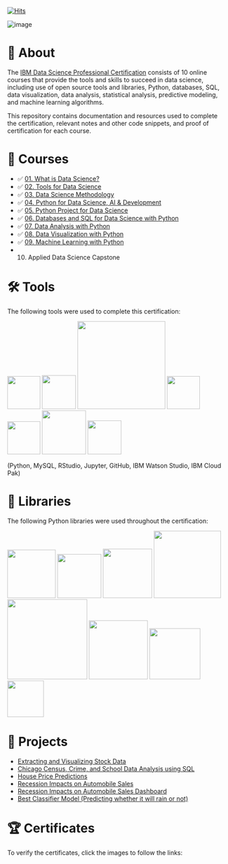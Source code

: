 [![Hits](https://hits.seeyoufarm.com/api/count/incr/badge.svg?url=https%3A%2F%2Fgithub.com%2Fmauritsvzb%2FIBM-Data-Science-Professional-Certificate%2Ftree%2Fmain&count_bg=%2379C83D&title_bg=%23555555&icon=github.svg&icon_color=%23E7E7E7&title=Repo+views&edge_flat=false)](https://hits.seeyoufarm.com)

![image](https://github.com/mauritsvzb/IBM-Data-Science-Professional-Certificate/assets/13508894/dc87e579-f72c-47ff-91fc-a348c5738932)

# 📄 About
The [IBM Data Science Professional Certification](https://www.coursera.org/professional-certificates/ibm-data-science) consists of 10 online courses that provide the tools and skills to succeed in data science, including use of open source tools and libraries, Python, databases, SQL, data visualization, data analysis, statistical analysis, predictive modeling, and machine learning algorithms.

This repository contains documentation and resources used to complete the certification, relevant notes and other code snippets, and proof of certification for each course.

# 📑 Courses
* ✅ [01. What is Data Science?](https://github.com/mauritsvzb/IBM-Data-Science-Professional-Certificate/tree/main/01.%20What%20is%20Data%20Science)
* ✅ [02. Tools for Data Science](https://github.com/mauritsvzb/IBM-Data-Science-Professional-Certificate/tree/main/02.%20Tools%20for%20Data%20Science)
* ✅ [03. Data Science Methodology](https://github.com/mauritsvzb/IBM-Data-Science-Professional-Certificate/tree/main/03.%20Data%20Science%20Methodology)
* ✅ [04. Python for Data Science, AI & Development](https://github.com/mauritsvzb/IBM-Data-Science-Professional-Certificate/tree/main/04.%20Python%20for%20Data%20Science%2C%20AI%20%26%20Development)
* ✅ [05. Python Project for Data Science](https://github.com/mauritsvzb/IBM-Data-Science-Professional-Certificate/tree/main/05.%20Python%20Project%20for%20Data%20Science)
* ✅ [06. Databases and SQL for Data Science with Python](https://github.com/mauritsvzb/IBM-Data-Science-Professional-Certificate/tree/main/06.%20Databases%20and%20SQL%20for%20Data%20Science%20with%20Python)
* ✅ [07. Data Analysis with Python](https://github.com/mauritsvzb/IBM-Data-Science-Professional-Certificate/tree/main/07.%20Data%20Analysis%20With%20Python)
* ✅ [08. Data Visualization with Python](https://github.com/mauritsvzb/IBM-Data-Science-Professional-Certificate/tree/main/08.%20Data%20Visualization%20with%20Python)
* ✅ [09. Machine Learning with Python](https://github.com/mauritsvzb/IBM-Data-Science-Professional-Certificate/tree/main/09.%20Machine%20Learning%20with%20Python)
*  10. Applied Data Science Capstone

# 🛠️ Tools
The following tools were used to complete this certification:

<img src="https://github.com/mauritsvzb/IBM-Data-Science-Professional-Certificate/assets/13508894/2bfc9e1a-ed8f-430d-a75e-66cf202036a0.png" width="75" />
<img src="https://github.com/mauritsvzb/IBM-Data-Science-Professional-Certificate/assets/13508894/759ffa90-7da8-4720-be94-1d8cfe3b8468.png" width="77" />
<img src="https://github.com/mauritsvzb/IBM-Data-Science-Professional-Certificate/assets/13508894/d281a2d8-0c20-4632-9dad-50279b56311b.png" width="200" />
<img src="https://github.com/mauritsvzb/IBM-Data-Science-Professional-Certificate/assets/13508894/44575b3a-8602-449c-bd9c-2ab6a8fa09f8.png" width="75" />
<img src="https://github.com/mauritsvzb/IBM-Data-Science-Professional-Certificate/assets/13508894/2c54bf3c-6c32-42c8-aae0-7a3b2479447e.png" width="75" />
<img src="https://github.com/mauritsvzb/IBM-Data-Science-Professional-Certificate/assets/13508894/bb0c1c8d-1612-458d-bf8f-4122a30abf3c.png" width="100" />
<img src="https://github.com/mauritsvzb/IBM-Data-Science-Professional-Certificate/assets/13508894/523a80d5-6f2c-4967-8f29-3aff8e755d4f.png" width="77" />

(Python, MySQL, RStudio, Jupyter, GitHub, IBM Watson Studio, IBM Cloud Pak)

# 📖 Libraries
The following Python libraries were used throughout the certification:

<img src="https://github.com/mauritsvzb/IBM-Data-Science-Professional-Certificate/assets/13508894/31e904d1-8459-4314-80a0-9a5555e4f061.jpeg" width="110" />
<img src="https://github.com/mauritsvzb/IBM-Data-Science-Professional-Certificate/assets/13508894/ab3c497c-56e0-4f6b-9829-70a23a09b37f.jpeg" width="100" />
<img src="https://github.com/mauritsvzb/IBM-Data-Science-Professional-Certificate/assets/13508894/4fc9d9d1-e930-405a-b8d0-e8e7727335c9.jpeg" width="112" />
<img src="https://github.com/mauritsvzb/IBM-Data-Science-Professional-Certificate/assets/13508894/fddc384a-d6bb-4061-9748-3ba3f8139ed7.jpeg" width="153" />
<img src="https://github.com/mauritsvzb/IBM-Data-Science-Professional-Certificate/assets/13508894/79b21b95-d887-4a02-95e2-778caad67e16.jpeg" width="182" />
<img src="https://github.com/mauritsvzb/IBM-Data-Science-Professional-Certificate/assets/13508894/ecc0dcdf-318c-4d62-8940-2acec7249fb0.jpeg" width="134" />
<img src="https://github.com/mauritsvzb/IBM-Data-Science-Professional-Certificate/assets/13508894/ca504388-7f12-4ff9-a631-c7f242cc6dba.png" width="116" />
<img src="https://github.com/mauritsvzb/IBM-Data-Science-Professional-Certificate/assets/13508894/bbac0c5c-29b8-473a-a3ce-87e399aab755.jpeg" width="83" />

# 📂 Projects
* [Extracting and Visualizing Stock Data](https://github.com/mauritsvzb/IBM-Data-Science-Professional-Certificate/blob/main/05.%20Python%20Project%20for%20Data%20Science/Final%20Assignment%20-%20Extracting%20and%20Visualizing%20Stock%20Data.ipynb)
* [Chicago Census, Crime, and School Data Analysis using SQL](https://github.com/mauritsvzb/IBM-Data-Science-Professional-Certificate/blob/main/06.%20Databases%20and%20SQL%20for%20Data%20Science%20with%20Python/05.%20Course%20Assignment/DB0201EN-PeerAssign-v5_SQLite.ipynb)
* [House Price Predictions](https://github.com/mauritsvzb/IBM-Data-Science-Professional-Certificate/blob/main/07.%20Data%20Analysis%20With%20Python/Final%20Assignment%20-%20House%20Price%20Predictions.ipynb)
* [Recession Impacts on Automobile Sales](https://github.com/mauritsvzb/IBM-Data-Science-Professional-Certificate/blob/main/08.%20Data%20Visualization%20with%20Python/Analyzing%20the%20Impact%20of%20Recession%20on%20Automobile%20Sales%20(Part%201)%20-%20Create%20visualizations%20using%20Matplotib%2C%20Seaborn%20and%20Folium.ipynb)
* [Recession Impacts on Automobile Sales Dashboard](https://github.com/mauritsvzb/IBM-Data-Science-Professional-Certificate/blob/main/08.%20Data%20Visualization%20with%20Python/Analyzing%20the%20Impact%20of%20Recession%20on%20Automobile%20Sales%20(Part%202)%20-%20Create%20Dashboard%20using%20Plotly%20and%20Dash.Rmd)
* [Best Classifier Model (Predicting whether it will rain or not)]()

# 🏆 Certificates
To verify the certificates, click the images to follow the links:
